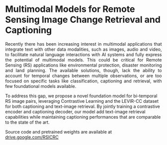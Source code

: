 # Multimodal Models for Remote Sensing Image Change Retrieval and Captioning

<p align="justify">
Recently there has been increasing interest in multimodal applications that integrate text with other data modalities, such as images, audio and video, to facilitate natural language interactions with AI systems and fully express the potential of multimodal models. This could be critical for Remote Sensing (RS) applications like environmental protection, disaster monitoring and land planning. The available solutions, though, lack the ability to account for temporal changes between multiple observations, or are too focused on specific tasks like classification, captioning and retrieval, with few foundational models available.

To address this gap, we propose a novel foundation model for bi-temporal RS image pairs, leveraging Contrastive Learning and the LEVIR-CC dataset for both captioning and text-image retrieval. By jointly training a contrastive encoder and captioning decoder, our model add text-image retrieval capabilities while maintaining captioning performances that are comparable to the state of the art.
</p>

Source code and pretrained weights are available at [drive.google.com/RSICRC](https://drive.google.com/drive/folders/1iTrXry4gR-tHNp34hk4fS8-S4_jdCXC1?usp=sharing)
